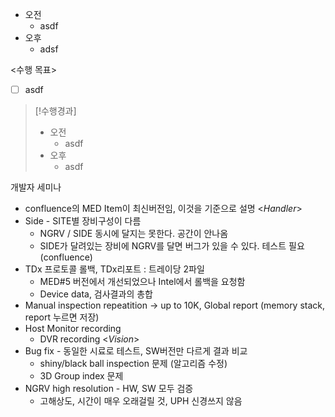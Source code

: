 - 오전
	- asdf
- 오후
	- adsf

<수행 목표>
- [ ] asdf

>[!수행경과]
>- 오전
>	- asdf
>- 오후
>	- asdf

개발자 세미나
- confluence의 MED Item이 최신버전임, 이것을 기준으로 설명
<*Handler*>
- Side - SITE별 장비구성이 다름
	- NGRV / SIDE 동시에 달지는 못한다. 공간이 안나옴
	- SIDE가 달려있는 장비에 NGRV를 달면 버그가 있을 수 있다. 테스트 필요 (confluence) 
- TDx 프로토콜 롤백, TDx리포트 : 트레이당 2파일
	- MED#5 버전에서 개선되었으나 Intel에서 롤백을 요청함 
	- Device data, 검사결과의 총합
- Manual inspection repeatition -> up to 10K, Global report (memory stack, report 누르면 저장)
- Host Monitor recording
	- DVR recording
<*Vision*>
- Bug fix - 동일한 시료로 테스트, SW버전만 다르게 결과 비교
	- shiny/black ball inspection 문제 (알고리즘 수정)
	- 3D Group index 문제
- NGRV high resolution - HW, SW 모두 검증
	- 고해상도, 시간이 매우 오래걸릴 것, UPH 신경쓰지 않음
